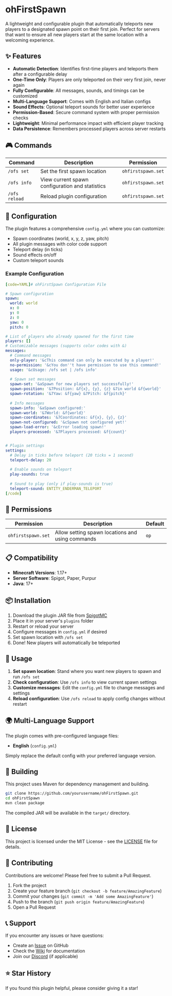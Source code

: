 # ohFirstSpawn

A lightweight and configurable plugin that automatically teleports new players to a designated spawn point on their first join. Perfect for servers that want to ensure all new players start at the same location with a welcoming experience.

## ✨ Features

- **Automatic Detection**: Identifies first-time players and teleports them after a configurable delay
- **One-Time Only**: Players are only teleported on their very first join, never again
- **Fully Configurable**: All messages, sounds, and timings can be customized
- **Multi-Language Support**: Comes with English and Italian configs
- **Sound Effects**: Optional teleport sounds for better user experience
- **Permission-Based**: Secure command system with proper permission checks
- **Lightweight**: Minimal performance impact with efficient player tracking
- **Data Persistence**: Remembers processed players across server restarts

## 🎮 Commands

| Command | Description | Permission |
|---------|-------------|------------|
| `/ofs set` | Set the first spawn location | `ohfirstspawn.set` |
| `/ofs info` | View current spawn configuration and statistics | `ohfirstspawn.set` |
| `/ofs reload` | Reload plugin configuration | `ohfirstspawn.set` |

## 🔧 Configuration

The plugin features a comprehensive `config.yml` where you can customize:

- Spawn coordinates (world, x, y, z, yaw, pitch)
- All plugin messages with color code support
- Teleport delay (in ticks)
- Sound effects on/off
- Custom teleport sounds

### Example Configuration

```yaml
[code=YAML]# ohFirstSpawn Configuration File

# Spawn configuration
spawn:
  world: world
  x: 0
  y: 0
  z: 0
  yaw: 0
  pitch: 0

# List of players who already spawned for the first time
players: []
# Customizable messages (supports color codes with &)
messages:
  # Command messages
  only-player: '&cThis command can only be executed by a player!'
  no-permission: '&cYou don''t have permission to use this command!'
  usage: '&cUsage: /ofs set | /ofs info'
 
  # Spawn set messages
  spawn-set: '&aSpawn for new players set successfully!'
  spawn-position: '&7Position: &f{x}, {y}, {z} &7in world &f{world}'
  spawn-rotation: '&7Yaw: &f{yaw} &7Pitch: &f{pitch}'
 
  # Info messages
  spawn-info: '&aSpawn configured:'
  spawn-world: '&7World: &f{world}'
  spawn-coordinates: '&7Coordinates: &f{x}, {y}, {z}'
  spawn-not-configured: '&cSpawn not configured yet!'
  spawn-load-error: '&cError loading spawn!'
  players-processed: '&7Players processed: &f{count}'


# Plugin settings
settings:
  # Delay in ticks before teleport (20 ticks = 1 second)
  teleport-delay: 20
 
  # Enable sounds on teleport
  play-sounds: true
 
  # Sound to play (only if play-sounds is true)
  teleport-sound: ENTITY_ENDERMAN_TELEPORT
[/code]
```

## 🔐 Permissions

| Permission | Description | Default |
|------------|-------------|---------|
| `ohfirstspawn.set` | Allow setting spawn locations and using commands | `op` |

## 📋 Compatibility

- **Minecraft Versions**: 1.17+
- **Server Software**: Spigot, Paper, Purpur
- **Java**: 17+

## 📦 Installation

1. Download the plugin JAR file from [SpigotMC](https://www.spigotmc.org/resources/ohfirstspawn.127596)
2. Place it in your server's `plugins` folder
3. Restart or reload your server
4. Configure messages in `config.yml` if desired
5. Set spawn location with `/ofs set`
6. Done! New players will automatically be teleported

## 🚀 Usage

1. **Set spawn location**: Stand where you want new players to spawn and run `/ofs set`
2. **Check configuration**: Use `/ofs info` to view current spawn settings
3. **Customize messages**: Edit the `config.yml` file to change messages and settings
4. **Reload configuration**: Use `/ofs reload` to apply config changes without restart

## 🌍 Multi-Language Support

The plugin comes with pre-configured language files:

- **English** (`config.yml`)

Simply replace the default config with your preferred language version.

## 🔨 Building

This project uses Maven for dependency management and building.

```bash
git clone https://github.com/yourusername/ohFirstSpawn.git
cd ohFirstSpawn
mvn clean package
```

The compiled JAR will be available in the `target/` directory.

## 📄 License

This project is licensed under the MIT License - see the [LICENSE](LICENSE) file for details.

## 🤝 Contributing

Contributions are welcome! Please feel free to submit a Pull Request.

1. Fork the project
2. Create your feature branch (`git checkout -b feature/AmazingFeature`)
3. Commit your changes (`git commit -m 'Add some AmazingFeature'`)
4. Push to the branch (`git push origin feature/AmazingFeature`)
5. Open a Pull Request

## 📞 Support

If you encounter any issues or have questions:

- Create an [Issue](../../issues) on GitHub
- Check the [Wiki](../../wiki) for documentation
- Join our [Discord](https://discord.gg/yourserver) (if applicable)

## ⭐ Star History

If you found this plugin helpful, please consider giving it a star!
